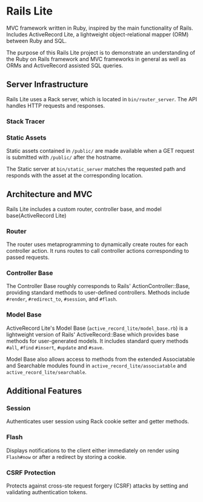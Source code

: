 # Rails Lite

MVC framework written in Ruby, inspired by the main functionality of Rails.
Includes ActiveRecord Lite, a lightweight object-relational mapper (ORM) between Ruby and SQL.

The purpose of this Rails Lite project is to demonstrate an understanding of the Ruby on Rails framework and MVC frameworks in general as well as ORMs and ActiveRecord assisted SQL queries.

## Server Infrastructure

Rails Lite uses a Rack server, which is located in `bin/router_server`. The API handles HTTP requests and responses.
### Stack Tracer


### Static Assets

Static assets contained in `/public/` are made available when a GET request is submitted with `/public/` after the hostname.

The Static server at `bin/static_server` matches the requested path and responds with the asset at the corresponding location.

## Architecture and MVC

Rails Lite includes a custom router, controller base, and model base(ActiveRecord Lite)

### Router
The router uses metaprogramming to dynamically create routes for each controller action. It runs routes to call controller actions corresponding to passed requests.

### Controller Base
The Controller Base roughly corresponds to Rails' ActionController::Base, providing standard methods to user-defined controllers. Methods include `#render`, `#redirect_to`, `#session`, and `#flash`.


### Model Base
ActiveRecord Lite's Model Base (`active_record_lite/model_base.rb`) is a lightweight version of Rails' ActiveRecord::Base which provides base methods for user-generated models. It includes standard query methods `#all`, `#find` `#insert`, `#update` and `#save`.

Model Base also allows access to methods from the extended Associatable and Searchable modules found in `active_record_lite/associatable` and `active_record_lite/searchable`.


## Additional Features

### Session
Authenticates user session using Rack cookie setter and getter methods.

### Flash

Displays notifications  to the client either immediately on render using `Flash#now` or after a redirect by storing a cookie.

### CSRF Protection
Protects against cross-ste request forgery (CSRF) attacks by setting and validating authentication tokens.
